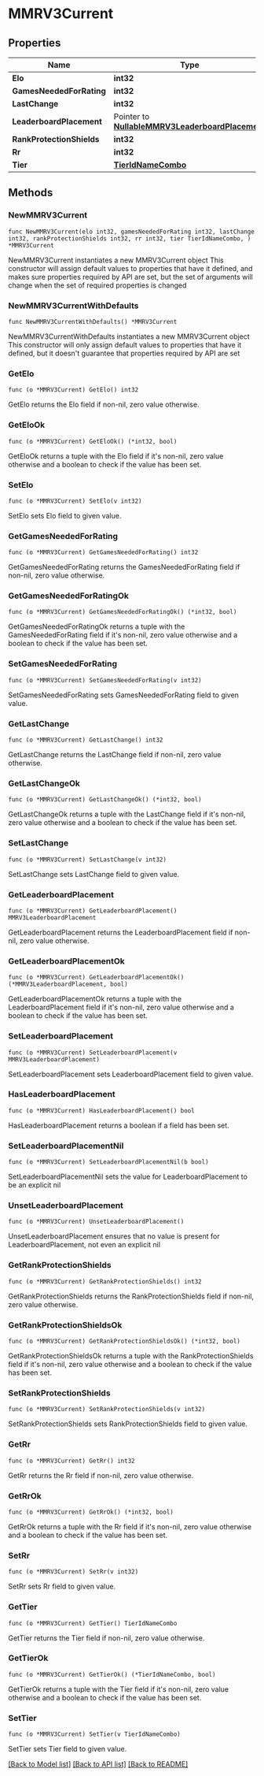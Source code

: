 # MMRV3Current

## Properties

Name | Type | Description | Notes
------------ | ------------- | ------------- | -------------
**Elo** | **int32** |  | 
**GamesNeededForRating** | **int32** |  | 
**LastChange** | **int32** |  | 
**LeaderboardPlacement** | Pointer to [**NullableMMRV3LeaderboardPlacement**](MMRV3LeaderboardPlacement.md) |  | [optional] 
**RankProtectionShields** | **int32** |  | 
**Rr** | **int32** |  | 
**Tier** | [**TierIdNameCombo**](TierIdNameCombo.md) |  | 

## Methods

### NewMMRV3Current

`func NewMMRV3Current(elo int32, gamesNeededForRating int32, lastChange int32, rankProtectionShields int32, rr int32, tier TierIdNameCombo, ) *MMRV3Current`

NewMMRV3Current instantiates a new MMRV3Current object
This constructor will assign default values to properties that have it defined,
and makes sure properties required by API are set, but the set of arguments
will change when the set of required properties is changed

### NewMMRV3CurrentWithDefaults

`func NewMMRV3CurrentWithDefaults() *MMRV3Current`

NewMMRV3CurrentWithDefaults instantiates a new MMRV3Current object
This constructor will only assign default values to properties that have it defined,
but it doesn't guarantee that properties required by API are set

### GetElo

`func (o *MMRV3Current) GetElo() int32`

GetElo returns the Elo field if non-nil, zero value otherwise.

### GetEloOk

`func (o *MMRV3Current) GetEloOk() (*int32, bool)`

GetEloOk returns a tuple with the Elo field if it's non-nil, zero value otherwise
and a boolean to check if the value has been set.

### SetElo

`func (o *MMRV3Current) SetElo(v int32)`

SetElo sets Elo field to given value.


### GetGamesNeededForRating

`func (o *MMRV3Current) GetGamesNeededForRating() int32`

GetGamesNeededForRating returns the GamesNeededForRating field if non-nil, zero value otherwise.

### GetGamesNeededForRatingOk

`func (o *MMRV3Current) GetGamesNeededForRatingOk() (*int32, bool)`

GetGamesNeededForRatingOk returns a tuple with the GamesNeededForRating field if it's non-nil, zero value otherwise
and a boolean to check if the value has been set.

### SetGamesNeededForRating

`func (o *MMRV3Current) SetGamesNeededForRating(v int32)`

SetGamesNeededForRating sets GamesNeededForRating field to given value.


### GetLastChange

`func (o *MMRV3Current) GetLastChange() int32`

GetLastChange returns the LastChange field if non-nil, zero value otherwise.

### GetLastChangeOk

`func (o *MMRV3Current) GetLastChangeOk() (*int32, bool)`

GetLastChangeOk returns a tuple with the LastChange field if it's non-nil, zero value otherwise
and a boolean to check if the value has been set.

### SetLastChange

`func (o *MMRV3Current) SetLastChange(v int32)`

SetLastChange sets LastChange field to given value.


### GetLeaderboardPlacement

`func (o *MMRV3Current) GetLeaderboardPlacement() MMRV3LeaderboardPlacement`

GetLeaderboardPlacement returns the LeaderboardPlacement field if non-nil, zero value otherwise.

### GetLeaderboardPlacementOk

`func (o *MMRV3Current) GetLeaderboardPlacementOk() (*MMRV3LeaderboardPlacement, bool)`

GetLeaderboardPlacementOk returns a tuple with the LeaderboardPlacement field if it's non-nil, zero value otherwise
and a boolean to check if the value has been set.

### SetLeaderboardPlacement

`func (o *MMRV3Current) SetLeaderboardPlacement(v MMRV3LeaderboardPlacement)`

SetLeaderboardPlacement sets LeaderboardPlacement field to given value.

### HasLeaderboardPlacement

`func (o *MMRV3Current) HasLeaderboardPlacement() bool`

HasLeaderboardPlacement returns a boolean if a field has been set.

### SetLeaderboardPlacementNil

`func (o *MMRV3Current) SetLeaderboardPlacementNil(b bool)`

 SetLeaderboardPlacementNil sets the value for LeaderboardPlacement to be an explicit nil

### UnsetLeaderboardPlacement
`func (o *MMRV3Current) UnsetLeaderboardPlacement()`

UnsetLeaderboardPlacement ensures that no value is present for LeaderboardPlacement, not even an explicit nil
### GetRankProtectionShields

`func (o *MMRV3Current) GetRankProtectionShields() int32`

GetRankProtectionShields returns the RankProtectionShields field if non-nil, zero value otherwise.

### GetRankProtectionShieldsOk

`func (o *MMRV3Current) GetRankProtectionShieldsOk() (*int32, bool)`

GetRankProtectionShieldsOk returns a tuple with the RankProtectionShields field if it's non-nil, zero value otherwise
and a boolean to check if the value has been set.

### SetRankProtectionShields

`func (o *MMRV3Current) SetRankProtectionShields(v int32)`

SetRankProtectionShields sets RankProtectionShields field to given value.


### GetRr

`func (o *MMRV3Current) GetRr() int32`

GetRr returns the Rr field if non-nil, zero value otherwise.

### GetRrOk

`func (o *MMRV3Current) GetRrOk() (*int32, bool)`

GetRrOk returns a tuple with the Rr field if it's non-nil, zero value otherwise
and a boolean to check if the value has been set.

### SetRr

`func (o *MMRV3Current) SetRr(v int32)`

SetRr sets Rr field to given value.


### GetTier

`func (o *MMRV3Current) GetTier() TierIdNameCombo`

GetTier returns the Tier field if non-nil, zero value otherwise.

### GetTierOk

`func (o *MMRV3Current) GetTierOk() (*TierIdNameCombo, bool)`

GetTierOk returns a tuple with the Tier field if it's non-nil, zero value otherwise
and a boolean to check if the value has been set.

### SetTier

`func (o *MMRV3Current) SetTier(v TierIdNameCombo)`

SetTier sets Tier field to given value.



[[Back to Model list]](../README.md#documentation-for-models) [[Back to API list]](../README.md#documentation-for-api-endpoints) [[Back to README]](../README.md)


